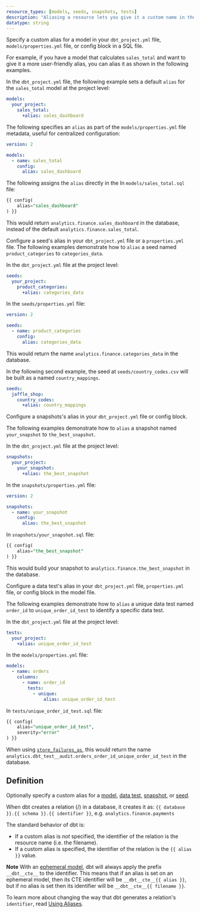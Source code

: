 ```yaml
---
resource_types: [models, seeds, snapshots, tests]
description: "Aliasing a resource lets you give it a custom name in the database instead of using the filename."
datatype: string
---
```



<Tabs>
<TabItem value="model" label="Models">

Specify a custom alias for a model in your `dbt_project.yml` file, `models/properties.yml` file, or config block in a SQL file. 

For example, if you have a model that calculates `sales_total` and want to give it a more user-friendly alias, you can alias it as shown in the following examples.

In the `dbt_project.yml` file, the following example sets a default `alias` for the `sales_total` model at the project level:

<File name='dbt_project.yml'>

```yml
models:
  your_project:
    sales_total:
      +alias: sales_dashboard
```
</File>

The following specifies an `alias` as part of the `models/properties.yml` file metadata, useful for centralized configuration:

<File name='models/properties.yml'>

```yml
version: 2

models:
  - name: sales_total
    config:
      alias: sales_dashboard
```
</File>

The following assigns the `alias` directly in the In `models/sales_total.sql` file:

<File name='models/sales_total.sql'>

```sql
{{ config(
    alias="sales_dashboard"
) }}
```
</File>

This would return `analytics.finance.sales_dashboard` in the database, instead of the default `analytics.finance.sales_total`.

</TabItem>

<TabItem value="seeds" label="Seeds">

Configure a seed's alias in your `dbt_project.yml` file or a `properties.yml` file. The following examples demonstrate how to `alias` a seed named `product_categories` to `categories_data`.

In the `dbt_project.yml` file at the project level:

<File name='dbt_project.yml'>

```yml
seeds:
  your_project:
    product_categories:
      +alias: categories_data
```
</File>

In the `seeds/properties.yml` file:

<File name='seeds/properties.yml'>

```yml
version: 2

seeds:
  - name: product_categories
    config:
      alias: categories_data
```
</File>

This would return the name `analytics.finance.categories_data` in the database.

In the following second example, the seed at `seeds/country_codes.csv` will be built as a <Term id="table" /> named `country_mappings`.

<File name='dbt_project.yml'>

```yml
seeds:
  jaffle_shop:
    country_codes:
      +alias: country_mappings

```
</File>
</TabItem>

<TabItem value="snapshot" label="Snapshots">

Configure a snapshots's alias in your `dbt_project.yml` file or config block. 

The following examples demonstrate how to `alias` a snapshot named `your_snapshot` to `the_best_snapshot`.

In the `dbt_project.yml` file at the project level:

<File name='dbt_project.yml'>

```yml
snapshots:
  your_project:
    your_snapshot:
      +alias: the_best_snapshot
```
</File>

In the `snapshots/properties.yml` file:

<File name='snapshots/properties.yml'>

```yml
version: 2

snapshots:
  - name: your_snapshot
    config:
      alias: the_best_snapshot
```
</File>

In `snapshots/your_snapshot.sql` file:

<File name='snapshots/your_snapshot.sql'>

```sql
{{ config(
    alias="the_best_snapshot"
) }}
```
</File>

This would build your snapshot to `analytics.finance.the_best_snapshot` in the database.

</TabItem>

<TabItem value="test" label="Tests">

Configure a data test's alias in your `dbt_project.yml` file, `properties.yml` file, or config block in the model file. 

The following examples demonstrate how to `alias` a unique data test named `order_id` to `unique_order_id_test` to identify a specific data test.

In the `dbt_project.yml` file at the project level:

<File name='dbt_project.yml'>

```yml
tests:
  your_project:
    +alias: unique_order_id_test
```
</File>

In the `models/properties.yml` file:

<File name='models/properties.yml'>

```yml
models:
  - name: orders
    columns:
      - name: order_id
        tests:
          - unique:
              alias: unique_order_id_test
```
</File>

In `tests/unique_order_id_test.sql` file:

<File name='tests/unique_order_id_test.sql'>

```sql
{{ config(
    alias="unique_order_id_test",
    severity="error"
) }}
```
</File>

When using [`store_failures_as`](/reference/resource-configs/store_failures_as), this would return the name `analytics.dbt_test__audit.orders_order_id_unique_order_id_test` in the database.


</TabItem>
</Tabs>

## Definition

Optionally specify a custom alias for a [model](/docs/build/models), [data test](/docs/build/data-tests), [snapshot](/docs/build/snapshots), or [seed](/docs/build/seeds).

When dbt creates a relation (<Term id="table" />/<Term id="view" />) in a database, it creates it as: `{{ database }}.{{ schema }}.{{ identifier }}`, e.g. `analytics.finance.payments`

The standard behavior of dbt is:
* If a custom alias is _not_ specified, the identifier of the relation is the resource name (i.e. the filename).
* If a custom alias is specified, the identifier of the relation is the `{{ alias }}` value.

**Note** With an [ephemeral model](/docs/build/materializations), dbt will always apply the prefix `__dbt__cte__` to the <Term id="cte" /> identifier. This means that if an alias is set on an ephemeral model, then its CTE identifier will be `__dbt__cte__{{ alias }}`, but if no alias is set then its identifier will be `__dbt__cte__{{ filename }}`.

To learn more about changing the way that dbt generates a relation's `identifier`, read [Using Aliases](/docs/build/custom-aliases).

